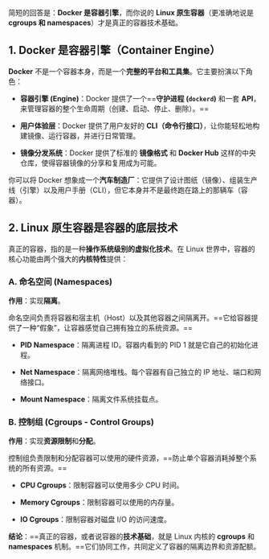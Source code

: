 
简短的回答是：**Docker 是容器引擎**，而你说的 **Linux 原生容器**（更准确地说是 **cgroups 和 namespaces**）才是真正的容器技术基础。

## 1. Docker 是容器引擎（Container Engine）

**Docker** 不是一个容器本身，而是一个**完整的平台和工具集**。它主要扮演以下角色：

- **容器引擎 (Engine)**：Docker 提供了一个==**守护进程 (`dockerd`)** 和一套 **API**，来管理容器的整个生命周期（创建、启动、停止、删除）。==
    
- **用户体验层**：Docker 提供了用户友好的 **CLI（命令行接口）**，让你能轻松地构建镜像、运行容器，并进行日常管理。
    
- **镜像分发系统**：Docker 提供了标准的 **镜像格式** 和 **Docker Hub** 这样的中央仓库，使得容器镜像的分享和复用成为可能。
    

你可以将 Docker 想象成一个**汽车制造厂**：它提供了设计图纸（镜像）、组装生产线（引擎）以及用户手册（CLI），但它本身并不是最终跑在路上的那辆车（容器）。


## 2. Linux 原生容器是容器的底层技术

真正的容器，指的是一种**操作系统级别的虚拟化技术**。在 Linux 世界中，容器的核心功能由两个强大的**内核特性**提供：

### A. 命名空间 (Namespaces)

**作用**：实现**隔离**。

命名空间负责将容器和宿主机（Host）以及其他容器之间隔离开。==它给容器提供了一种“假象”，让容器感觉自己拥有独立的系统资源。==

- **PID Namespace**：隔离进程 ID。容器内看到的 PID 1 就是它自己的初始化进程。
    
- **Net Namespace**：隔离网络堆栈。每个容器有自己独立的 IP 地址、端口和网络接口。
    
- **Mount Namespace**：隔离文件系统挂载点。
    

### B. 控制组 (Cgroups - Control Groups)

**作用**：实现**资源限制**和**分配**。

控制组负责限制和分配容器可以使用的硬件资源，==防止单个容器消耗掉整个系统的所有资源。==

- **CPU Cgroups**：限制容器可以使用多少 CPU 时间。
    
- **Memory Cgroups**：限制容器可以使用的内存量。
    
- **IO Cgroups**：限制容器对磁盘 I/O 的访问速度。
    

**结论**：==真正的容器，或者说容器的**技术基础**，就是 Linux 内核的 **cgroups** 和 **namespaces** 机制。==它们协同工作，共同定义了容器的隔离边界和资源配额。